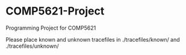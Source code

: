 # COMP5621-Project
Programming Project for COMP5621

Please place known and unknown tracefiles in ./tracefiles/known/ and ./tracefiles/unknown/